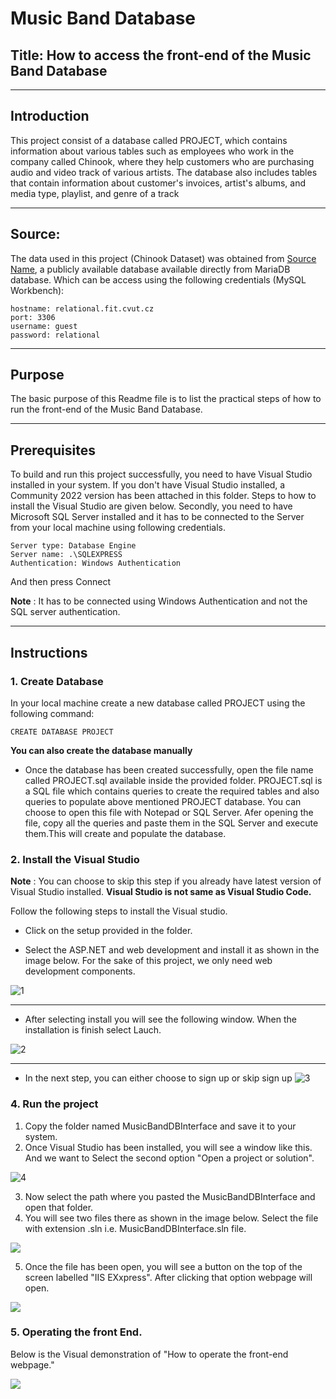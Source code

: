 # **Music Band Database**



## Title: **How to access the front-end of the Music Band Database**


****
## **Introduction**

This project consist of a database called PROJECT, which contains information about various tables such as employees who work in the company called Chinook, where they help customers who are purchasing audio and video track of various artists. The database also includes tables that contain information about customer's invoices, artist's albums, and media type, playlist, and genre of a track 

****
## **Source:** 
The data used in this project (Chinook Dataset) was obtained from [Source Name](https://relational.fit.cvut.cz/dataset/Financial), a publicly available database available directly from MariaDB database. Which can be access using the following credentials (MySQL Workbench):
```
hostname: relational.fit.cvut.cz
port: 3306
username: guest
password: relational
```
****
## **Purpose**

The basic purpose of this Readme file is to list the practical steps of how to run the front-end of the Music Band Database.
****
## Prerequisites
To build and run this project successfully, you need to have Visual Studio installed in your system. If you don't have Visual Studio installed, a Community 2022 version has been attached in this folder. Steps to how to install the Visual Studio are given below. Secondly, you need to have Microsoft SQL Server installed and it has to be connected to the Server from your local machine using following credentials.

```
Server type: Database Engine
Server name: .\SQLEXPRESS
Authentication: Windows Authentication
```
And then press Connect

**Note** : It has to be connected using Windows Authentication and not the SQL server authentication.

****

## Instructions

### **1. Create Database**

In your local machine create a new database called PROJECT using the following command:

```
CREATE DATABASE PROJECT
```
__You can also create the database manually__

- Once the database has been created successfully, open the file name called PROJECT.sql available inside the provided folder. PROJECT.sql is a SQL file which contains queries to create the required tables and also queries to populate above mentioned PROJECT database. You can choose to open this file with Notepad or SQL Server. Afer opening the file, copy all the queries and paste them in the SQL Server and execute them.This will create and populate the database.

### **2. Install the Visual Studio**

**Note** : You can choose to skip this step if you already have latest version of Visual Studio installed. __Visual Studio is not same as Visual Studio Code.__

Follow the following steps to install the Visual studio.

- Click on the setup provided in the folder.

- Select the ASP.NET and web development and install it as shown in the image below. For the sake of this project, we only need web development components. 

![1](.\Visual_install\1.png)

****

- After selecting install you will see the following window. When the installation is finish select Lauch.

![2](.\Visual_install\2.png)
****


- In the next step, you can either choose to sign up or skip sign up
![3](.\Visual_install\3.png)


### **4. Run the project**

1. Copy the folder named MusicBandDBInterface and save it to your system.
2. Once Visual Studio has been installed, you will see a window like this. And we want to Select the second option "Open a project or solution". 

![4](.\Visual_install\4.png)

3. Now select the path where you pasted the MusicBandDBInterface and open that folder.
4. You will see two files there as shown in the image below. Select the file with extension .sln i.e. MusicBandDBInterface.sln file.

![](.\Visual_install\5.png)

5. Once the file has been open, you will see a button on the top of the screen labelled "IIS EXxpress". After clicking that option webpage will open.

 ![](.\Visual_install\6.png)

 ### **5. Operating the front End.**

 Below is the Visual demonstration of "How to operate the front-end webpage."

  ![](.\Visual_install\demo.gif)
